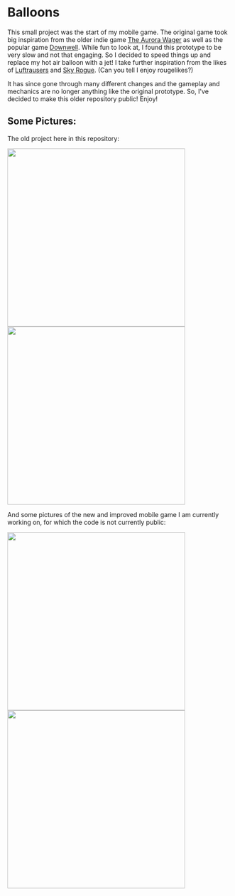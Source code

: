 # Balloons

This small project was the start of my mobile game. The original game took big inspiration from the older indie game [The Aurora Wager](https://ramjetanvil.itch.io/the-aurora-wager) as well as the popular game [Downwell](https://store.steampowered.com/app/360740/Downwell/). While fun to look at, I found this prototype to be very slow and not that engaging. So I decided to speed things up and replace my hot air balloon with a jet! I take further inspiration from the likes of [Luftrausers](https://store.steampowered.com/app/233150/LUFTRAUSERS/) and [Sky Rogue](https://store.steampowered.com/app/381020/Sky_Rogue/). (Can you tell I enjoy rougelikes?)

It has since gone through many different changes and the gameplay and mechanics are no longer anything like the original prototype. So, I've decided to make this older repository public! Enjoy!

## Some Pictures:

The old project here in this repository:

<img src="/Media/balloongif3.gif" width="400">

<img src="/Media/balloongif4.gif" width="400">


And some pictures of the new and improved mobile game I am currently working on, for which the code is not currently public:


<img src="/Media/Fighting.gif" width="400">

<img src="/Media/Colors.gif" width="400">
